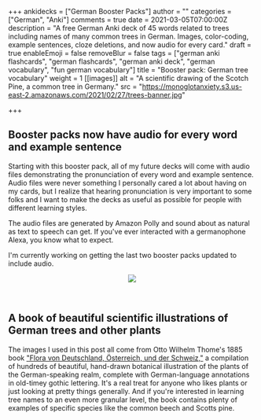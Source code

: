 +++
ankidecks = ["German Booster Packs"]
author = ""
categories = ["German", "Anki"]
comments = true
date = 2021-03-05T07:00:00Z
description = "A free German Anki deck of 45 words related to trees including names of many common trees in German. Images, color-coding, example sentences, cloze deletions, and now audio for every card."
draft = true
enableEmoji = false
removeBlur = false
tags = ["german anki flashcards", "german flashcards", "german anki deck", "german vocabulary", "fun german vocabulary"]
title = "Booster pack: German tree vocabulary"
weight = 1
[[images]]
alt = "A scientific drawing of the Scotch Pine, a common tree in Germany."
src = "https://monoglotanxiety.s3.us-east-2.amazonaws.com/2021/02/27/trees-banner.jpg"

+++
## Booster packs now have audio for every word and example sentence

Starting with this booster pack, all of my future decks will come with audio files demonstrating the pronunciation of every word and example sentence. Audio files were never something I personally cared a lot about having on my cards, but I realize that hearing pronunciation is very important to some folks and I want to make the decks as useful as possible for people with different learning styles.

The audio files are generated by Amazon Polly and sound about as natural as text to speech can get. If you've ever interacted with a germanophone Alexa, you know what to expect.

I'm currently working on getting the last two booster packs updated to include audio.

<center>

![](http://www.biolib.de/thome/band2/tafel_002_small.jpg)

<br>

</center>

## A book of beautiful scientific illustrations of German trees and other plants

The images I used in this post all come from Otto Wilhelm Thome's 1885 book ["Flora von Deutschland, Österreich, und der Schweiz,"](http://www.biolib.de/thome/) a compilation of hundreds of  beautiful, hand-drawn botanical illustration of the plants of the German-speaking realm, complete with German-language annotations in old-timey gothic lettering. It's a real treat for anyone who likes plants or just looking at pretty things generally. And if you're interested in learning tree names to an even more granular level, the book contains plenty of examples of specific species like the common beech and Scotts pine. 